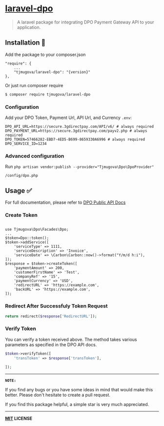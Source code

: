 # [laravel-dpo](https://dpogroup.com/)

> A laravel package for integrating DPO Payment Gateway API  to your application.

Installation :traffic_light:
-------
Add the package to your composer.json

```
"require": {
    ... 
    "tjmugova/laravel-dpo": "{version}"
},
```

Or just run composer require

```bash
$ composer require tjmugova/laravel-dpo
```

### Configuration

Add your DPO Token, Payment Url, API Url, and Currency `.env`:

```dotenv
DPO_API_URL=https://secure.3gdirectpay.com/API/v6/ # always required
DPO_PAYMENT_URL=https://secure.3gdirectpay.com/payv2.php # always required
DPO_TOKEN=57466282-EBD7-4ED5-B699-8659330A6996 # always required
DPO_SERVICE_ID=1234
```

### Advanced configuration

Run `php artisan vendor:publish --provider="Tjmugova\Dpo\DpoProvider"`

```
/config/dpo.php
```

## Usage :white_check_mark:

For full documentation, please refer
to [DPO Public API Docs](https://directpayonline.atlassian.net/wiki/spaces/API/overview?homepageId=807369)


### Create Token



```

use Tjmugova\Dpo\Facades\Dpo;
...
$token=Dpo::token();
$token->addService([
    'serviceType' => 1111,
    'serviceDescription' => 'Invoice',
    'serviceDate' => \Carbon\Carbon::now()->format("Y/m/d h:i"),
]);
$response = $token->createToken([
    'paymentAmount' => 200,
    'customerFirstName' => 'Test',
    'companyRef' => '15',
    'paymentCurrency' => 'USD',
    'redirectURL' => 'https://example.com',
    'backURL' => 'https://example.com',
]);
```

### Redirect After Successfuly Token Request 

```php
return redirect($response['RedirectURL']);
```

### Verify Token 
You can verify a token received above. The method takes various parameters as specified in the DPO API docs.

```php
$token->verifyToken([
    'transToken' => $response['transToken'],
 
]);
```

----
**`NOTE:`**

If you find any bugs or you have some ideas in mind that would make this better. Please don't hesitate to create a pull
request.

If you find this package helpful, a simple star is very much appreciated.

----
**[MIT](LICENSE) LICENSE** <br>

